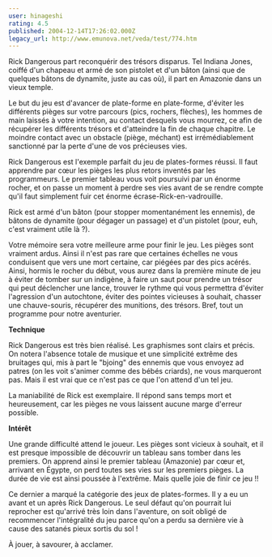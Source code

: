 ```yaml
---
user: hinageshi
rating: 4.5
published: 2004-12-14T17:26:02.000Z
legacy_url: http://www.emunova.net/veda/test/774.htm
---
```

Rick Dangerous part reconquérir des trésors disparus. Tel Indiana Jones, coiffé d'un chapeau et armé de son pistolet et d'un bâton (ainsi que de quelques bâtons de dynamite, juste au cas où), il part en Amazonie dans un vieux temple.  

  

Le but du jeu est d'avancer de plate-forme en plate-forme, d'éviter les différents pièges sur votre parcours (pics, rochers, flèches), les hommes de main laissés à votre intention, au contact desquels vous mourrez, ce afin de récupérer les différents trésors et d'atteindre la fin de chaque chapitre. Le moindre contact avec un obstacle (piège, méchant) est irrémédiablement sanctionné par la perte d'une de vos précieuses vies.  

  

Rick Dangerous est l'exemple parfait du jeu de plates-formes réussi. Il faut apprendre par cœur les pièges les plus retors inventés par les programmeurs. Le premier tableau vous voit poursuivi par un énorme rocher, et on passe un moment à perdre ses vies avant de se rendre compte qu'il faut simplement fuir cet énorme écrase-Rick-en-vadrouille.  

  

Rick est armé d'un bâton (pour stopper momentanément les ennemis), de bâtons de dynamite (pour dégager un passage) et d'un pistolet (pour, euh, c'est vraiment utile là ?).  

Votre mémoire sera votre meilleure arme pour finir le jeu. Les pièges sont vraiment ardus. Ainsi il n'est pas rare que certaines échelles ne vous conduisent que vers une mort certaine, car piégées par des pics acérés. Ainsi, hormis le rocher du début, vous aurez dans la première minute de jeu à éviter de tomber sur un indigène, à faire un saut pour prendre un trésor qui peut déclencher une lance, trouver le rythme qui vous permettra d'éviter l'agression d'un autochtone, éviter des pointes vicieuses à souhait, chasser une chauve-souris, récupérer des munitions, des trésors. Bref, tout un programme pour notre aventurier.  

  

**Technique**  

  

Rick Dangerous est très bien réalisé. Les graphismes sont clairs et précis. On notera l'absence totale de musique et une simplicité extrême des bruitages qui, mis à part le "bjoing" des ennemis que vous envoyez ad patres (on les voit s'animer comme des bébés criards), ne vous marqueront pas. Mais il est vrai que ce n'est pas ce que l'on attend d'un tel jeu.  

La maniabilité de Rick est exemplaire. Il répond sans temps mort et heureusement, car les pièges ne vous laissent aucune marge d'erreur possible.  

  

**Intérêt**  

  

Une grande difficulté attend le joueur. Les pièges sont vicieux à souhait, et il est presque impossible de découvrir un tableau sans tomber dans les premiers. On apprend ainsi le premier tableau (Amazonie) par cœur et, arrivant en Égypte, on perd toutes ses vies sur les premiers pièges. La durée de vie est ainsi poussée à l'extrême. Mais quelle joie de finir ce jeu !!  

  

Ce dernier a marqué la catégorie des jeux de plates-formes. Il y a eu un avant et un après Rick Dangerous. Le seul défaut qu'on pourrait lui reprocher est qu'arrivé très loin dans l'aventure, on soit obligé de recommencer l'intégralité du jeu parce qu'on a perdu sa dernière vie à cause des satanés pieux sortis du sol !  

À jouer, à savourer, à acclamer.